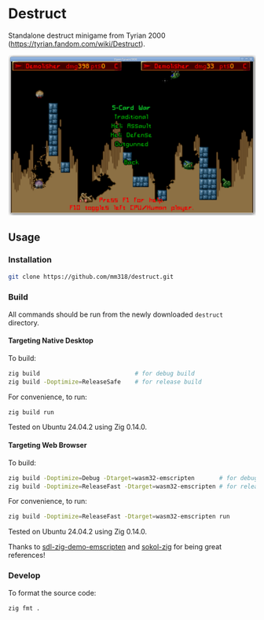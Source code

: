 # Destruct

Standalone destruct minigame from Tyrian 2000 (https://tyrian.fandom.com/wiki/Destruct).

![Destruct game screenshot](doc/screenshot.png "Destruct game screenshot")


## Usage

### Installation
```bash
git clone https://github.com/mm318/destruct.git
```

### Build
All commands should be run from the newly downloaded `destruct` directory.

#### Targeting Native Desktop

To build:
```bash
zig build                           # for debug build
zig build -Doptimize=ReleaseSafe    # for release build
```

For convenience, to run:
```bash
zig build run
```

Tested on Ubuntu 24.04.2 using Zig 0.14.0.

#### Targeting Web Browser

To build:
```bash
zig build -Doptimize=Debug -Dtarget=wasm32-emscripten       # for debug build
zig build -Doptimize=ReleaseFast -Dtarget=wasm32-emscripten # for release build (recommended)
```

For convenience, to run:
```bash
zig build -Doptimize=ReleaseFast -Dtarget=wasm32-emscripten run
```

Tested on Ubuntu 24.04.2 using Zig 0.14.0.

Thanks to [sdl-zig-demo-emscripten](https://github.com/silbinarywolf/sdl-zig-demo-emscripten)
and [sokol-zig](https://github.com/floooh/sokol-zig/) for being great references!

### Develop

To format the source code:
```bash
zig fmt .
